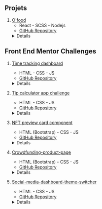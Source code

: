 ## Projets

1. [O'food](https://github.com/GuirecTalmo/Ofood)
     - React - SCSS - Nodejs
    - [GitHub Repository](https://github.com/GuirecTalmo/Ofood)
    <details>
    MVP d'une application aidant au rééquilibrage alimentaire sous React et Node.
    </details>

## Front End Mentor Challenges

1. [Time tracking dashboard](https://guirectalmo.github.io/Time-tracking-dashboard/)
     - HTML - CSS - JS
    - [GitHub Repository](https://github.com/GuirecTalmo/Time-tracking-dashboard/)
    <details>
    <img src="https://github.com/GuirecTalmo/Time-tracking-dashboard/blob/master/design/desktop-preview.jpg?raw=true">
    </details>

2. [Tip calculator app challenge](https://guirectalmo.github.io/PO-Calculator/)
     - HTML - CSS - JS
    - [GitHub Repository](https://github.com/GuirecTalmo/PO-Calculator)
    <details>
    <img src="https://github.com/GuirecTalmo/PO-Calculator/raw/main/design/desktop-preview.jpg">
    </details>
    
3. [NFT preview card component](https://guirectalmo.github.io/NFT-preview-card-component/)
     - HTML (Bootstrap) - CSS - JS
    - [GitHub Repository](https://github.com/GuirecTalmo/NFT-preview-card-component)
    <details>
    <img src="https://github.com/GuirecTalmo/NFT-preview-card-component/raw/main/design/desktop-preview.jpg">
    </details>
    
4. [Crowdfunding-product-page](https://guirectalmo.github.io/Crowdfunding-product-page/)
     - HTML (Bootstrap) - CSS - JS
    - [GitHub Repository](https://github.com/AllanBoodhun/crowdfunding-react)
    <details>
    <img src="https://github.com/GuirecTalmo/Crowdfunding-product-page/raw/main/design/desktop-preview.jpg">
    </details>

5. [Social-media-dashboard-theme-switcher](https://guirectalmo.github.io/Social-media-dashboard-theme-switcher/)
     - HTML - CSS - JS
    - [GitHub Repository](https://github.com/GuirecTalmo/Social-media-dashboard-theme-switcher)
    <details>
    <img src="https://github.com/GuirecTalmo/Social-media-dashboard-theme-switcher/raw/main/design/desktop-preview.jpg">
    </details>

